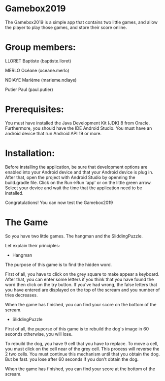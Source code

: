 # Gamebox2019

The Gamebox2019 is a simple app that contains two little games, and allow the player to play those games, and store their
score online.

# Group members:

LLORET Baptiste (baptiste.lloret)

MERLO Océane (oceane.merlo)

NDIAYE Marième (marieme.ndiaye)

Putier Paul (paul.putier)


# Prerequisites:

You must have installed the Java Development Kit (JDK) 8 from Oracle.
Furthermore, you should have the IDE Android Studio.
You must have an android device that run Android API 19 or more.

# Installation:

Before installing the application, be sure that development options are enabled into your Android device and that your Android device is plug in.
After that, open the project with Android Studio by openning the build.gradle file.
Click on the Run->Run 'app' or on the little green arrow. Select your device and wait the time that the application need to be installed.

Congratulations! You can now test the Gamebox2019

# The Game

So you have two little games. The hangman and the SliddingPuzzle.

Let explain their principles:

- Hangman

The purpose of this game is to find the hidden word.

First of all, you have to click on the grey square to make appear a keyboard. After that, you can enter some letters if you think
that you have found the word then click on the try button.
If you've had wrong, the false letters that you have entered are displayed on the top of the scream and you number of tries decreases.

When the game has finished, you can find your score on the bottom of the scream.

- SliddingPuzzle

First of all, the puporse of this game is to rebuild the dog's image in 60 seconds otherwise, you will lose.

To rebuild the dog, you have 9 cell that you have to replace. To move a cell, you must click on the cell near of the grey cell.
This process will reverse the 2 two cells.
You must continue this mechanism until that you obtain the dog. But be fast. you lose after 60 seconds if you don't obtain the dog.

When the game has finished, you can find your score at the bottom of the scream.


